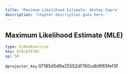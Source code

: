 ```yaml
---
title: 'Maximum Likelihood Estimate: Akshay Sapra'
description: 'Chapter description goes here.'
---
```


## Maximum Likelihood Estimate (MLE)

```yaml
type: VideoExercise
key: 8f8cb74702
xp: 50
```

`@projector_key`
07185d5d9a25552df760cdb9f65fef3f
